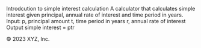 Introdcution to simple interest calculation A calculator that calculates simple interest given principal, annual rate of interest and time period in years. Input: p, principal amount t, time period in years r, annual rate of interest Output simple interest = ptr

© 2023 XYZ, Inc.